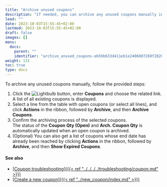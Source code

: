 ```yaml
---
title: "Archive unused coupons"
description: "If needed, you can archive any unused coupons manually in NP Retail."
lead: ""
date: 2023-10-03T15:55:45+02:00
lastmod: 2023-10-03T15:55:45+02:00
draft: false
images: []
menu:
  docs:
    parent: ""
    identifier: "archive_unused_coupons-eb59b633d411eb1e2406807269f28206"
weight: 131
toc: true
type: docs
---
```


To archive any unused coupons manually, follow the provided steps: 

1. Click the ![Lightbulb](Lightbulb_icon.PNG) button, enter **Coupons** and choose the related link.         
   A list of all existing coupons is displayed.
2. Select a line from the table with open coupons (or select all lines), and click **Actions** in the ribbon, followed by **Archive**, and then **Archive Coupons**.
3. Confirm the archiving process of the selected coupons.     
   The status of the **Coupon Qty (Open)** and **Arch. Coupon Qty** is automatically updated when an open coupon is archived.
4. (Optional) You can also get a list of coupons whose end date has already been reached by clicking **Actions** in the ribbon, followed by **Archive**, and then **Show Expired Coupons**.     

#### See also

- [<ins>Coupon troubleshooting<ins>]({{< ref "../../../../troubleshooting/coupon.md" >}})
- [<ins>Create a new coupon<ins>]({{< ref "../new_coupon/index.md" >}})